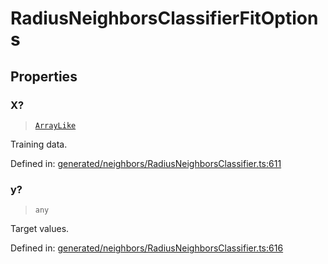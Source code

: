 # RadiusNeighborsClassifierFitOptions

## Properties

### X?

> [`ArrayLike`](../types/ArrayLike.md)

Training data.

Defined in:  [generated/neighbors/RadiusNeighborsClassifier.ts:611](https://github.com/transitive-bullshit/scikit-learn-ts/blob/b59c1ff/packages/sklearn/src/generated/neighbors/RadiusNeighborsClassifier.ts#L611)

### y?

> `any`

Target values.

Defined in:  [generated/neighbors/RadiusNeighborsClassifier.ts:616](https://github.com/transitive-bullshit/scikit-learn-ts/blob/b59c1ff/packages/sklearn/src/generated/neighbors/RadiusNeighborsClassifier.ts#L616)
